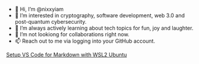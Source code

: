 - 👋 Hi, I’m @nixxyiam
- 👀 I’m interested in cryptography, software development, web 3.0 and post-quantum cybersecurity.
- 🌱 I’m always actively learning about tech topics for fun, joy and laughter.
- 💞️ I’m not lookiong for collaborations right now.
- 📫 Reach out to me via logging into your GitHub account.

[Setup VS Code for Markdown with WSL2 Ubuntu](vscode-wsl-ubuntu.md)


<!---
nixxyiam/nixxyiam is a ✨ special ✨ repository because its `README.md` (this file) appears on your GitHub profile.
You can click the Preview link to take a look at your changes.
--->



